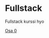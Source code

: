 # Fullstack
Fullstack kurssi hyo

[Osa 0](https://github.com/Kahvipuu/Fullstack/blob/master/osa0/osa0.md)